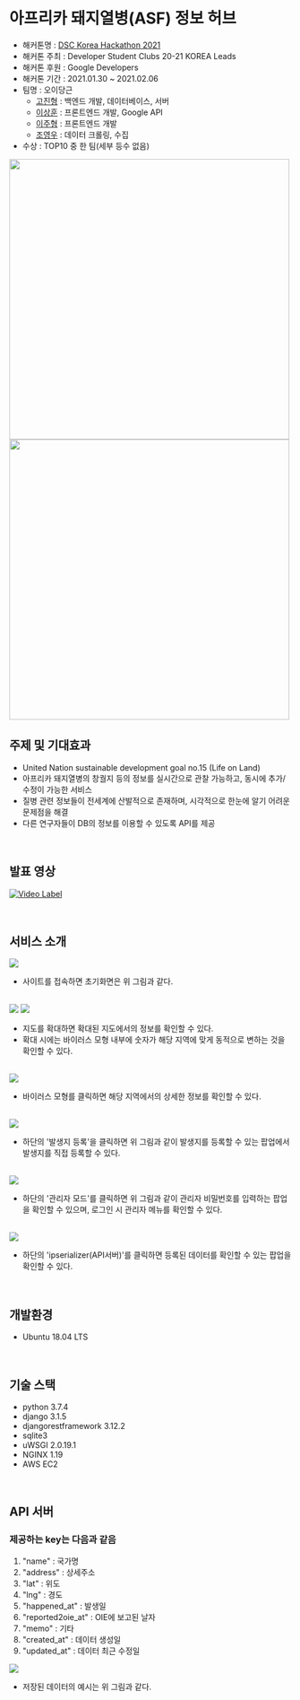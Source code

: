 # 아프리카 돼지열병(ASF) 정보 허브
 - 해커톤명 : <a href="https://dsc.community.dev/events/details/developer-student-clubs-sookmyung-womens-university-presents-2021-developer-student-clubs-korea-solution-challenge-hackathon/">DSC Korea Hackathon 2021</a>
 - 해커톤 주최 : Developer Student Clubs 20-21 KOREA Leads
 - 해커톤 후원 : Google Developers
 - 해커톤 기간 : 2021.01.30 ~ 2021.02.06
 - 팀명 : 오이당근
   - <a href="https://github.com/jinhgoh">고진형</a> : 백엔드 개발, 데이터베이스, 서버
   - <a href="https://github.com/yeongwooCho">이상훈</a> : 프론트엔드 개발, Google API
   - <a href="https://github.com/yamiblack">이주형</a> : 프론트엔드 개발
   - <a href="https://github.com/yeongwooCho">조영우</a> : 데이터 크롤링, 수집
 - 수상 : TOP10 중 한 팀(세부 등수 없음)
 <img src="https://user-images.githubusercontent.com/50551349/107188342-d33b9480-6a2a-11eb-8896-03013b0a4abf.png" width="500">
 <img src="https://user-images.githubusercontent.com/50551349/107188352-d6cf1b80-6a2a-11eb-9c4a-fc97ae26c865.png"  width="500">
<br>

## 주제 및 기대효과
* United Nation sustainable development goal no.15 (Life on Land)
* 아프리카 돼지열병의 창궐지 등의 정보를 실시간으로 관찰 가능하고, 동시에 추가/수정이 가능한 서비스
* 질병 관련 정보들이 전세계에 산발적으로 존재하며, 시각적으로 한눈에 알기 어려운 문제점을 해결
* 다른 연구자들이 DB의 정보를 이용할 수 있도록 API를 제공
<br>

## 발표 영상
[![Video Label](https://user-images.githubusercontent.com/50551349/107113750-4b2b8280-68a4-11eb-839d-b6782a37916c.png)](https://user-images.githubusercontent.com/50551349/107113305-82e4fb00-68a1-11eb-824b-fafe10d82693.mp4)

<br>

## 서비스 소개
<img src="https://user-images.githubusercontent.com/50551349/107113326-aad45e80-68a1-11eb-99cb-ed7f0c8a0b89.png"> 

 - 사이트를 접속하면 초기화면은 위 그림과 같다.
 <br>
 
<img src="https://user-images.githubusercontent.com/50551349/107113336-b2940300-68a1-11eb-8f47-0dd961bae096.png"> 
<img src="https://user-images.githubusercontent.com/50551349/107113337-b32c9980-68a1-11eb-9dbc-3edd2da3baf7.png"> 

 - 지도를 확대하면 확대된 지도에서의 정보를 확인할 수 있다. 
 - 확대 시에는 바이러스 모형 내부에 숫자가 해당 지역에 맞게 동적으로 변하는 것을 확인할 수 있다.
 <br>
 
<img src="https://user-images.githubusercontent.com/50551349/107113335-b1fb6c80-68a1-11eb-87e5-6f9a1deb5777.png"> 

 - 바이러스 모형를 클릭하면 해당 지역에서의 상세한 정보를 확인할 수 있다.
<br>

<img src="https://user-images.githubusercontent.com/50551349/107113330-af007c00-68a1-11eb-8a34-ebba31a1d2be.png"> 

 - 하단의 '발생지 등록'을 클릭하면 위 그림과 같이 발생지를 등록할 수 있는 팝업에서 발생지를 직접 등록할 수 있다.
 <br>
 
<img src="https://user-images.githubusercontent.com/50551349/107113334-b162d600-68a1-11eb-853d-ae2e4d51053d.png"> 

 - 하단의 '관리자 모드'를 클릭하면 위 그림과 같이 관리자 비밀번호를 입력하는 팝업을 확인할 수 있으며, 로그인 시 관리자 메뉴를 확인할 수 있다.
 <br>
 
<img src="https://user-images.githubusercontent.com/50551349/107113332-b0ca3f80-68a1-11eb-8b5f-18d3e3904904.png"> 

 - 하단의 'ipserializer(API서버)'를 클릭하면 등록된 데이터를 확인할 수 있는 팝업을 확인할 수 있다.
<br>

## 개발환경
* Ubuntu 18.04 LTS
<br>

## 기술 스택
* python 3.7.4
* django 3.1.5
* djangorestframework 3.12.2
* sqlite3
* uWSGI 2.0.19.1
* NGINX 1.19
* AWS EC2
<br>

## API 서버
### 제공하는 key는 다음과 같음
1. "name" : 국가명
2. "address" : 상세주소
3. "lat" : 위도
4. "lng" : 경도
5. "happened_at" : 발생일
6. "reported2oie_at" : OIE에 보고된 날자
7. "memo" : 기타
8. "created_at" : 데이터 생성일
9. "updated_at" : 데이터 최근 수정일 


<img src="https://user-images.githubusercontent.com/50551349/107113608-5e8a1e00-68a3-11eb-822c-a71927d0d000.png">

 - 저장된 데이터의 예시는 위 그림과 같다.
<br>
